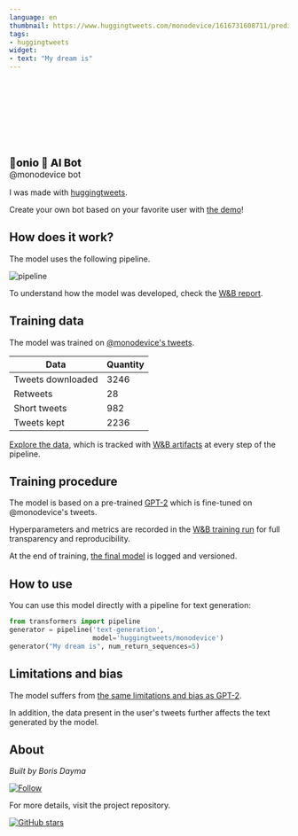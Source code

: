 ```yaml
---
language: en
thumbnail: https://www.huggingtweets.com/monodevice/1616731608711/predictions.png
tags:
- huggingtweets
widget:
- text: "My dream is"
---
```


<div>
<div style="width: 132px; height:132px; border-radius: 50%; background-size: cover; background-image: url('https://pbs.twimg.com/profile_images/1342210639595532289/_IT2n4Yn_400x400.jpg')">
</div>
<div style="margin-top: 8px; font-size: 19px; font-weight: 800">🐜onio 🤖 AI Bot </div>
<div style="font-size: 15px">@monodevice bot</div>
</div>

I was made with [huggingtweets](https://github.com/borisdayma/huggingtweets).

Create your own bot based on your favorite user with [the demo](https://colab.research.google.com/github/borisdayma/huggingtweets/blob/master/huggingtweets-demo.ipynb)!

## How does it work?

The model uses the following pipeline.

![pipeline](https://github.com/borisdayma/huggingtweets/blob/master/img/pipeline.png?raw=true)

To understand how the model was developed, check the [W&B report](https://wandb.ai/wandb/huggingtweets/reports/HuggingTweets-Train-a-Model-to-Generate-Tweets--VmlldzoxMTY5MjI).

## Training data

The model was trained on [@monodevice's tweets](https://twitter.com/monodevice).

| Data | Quantity |
| --- | --- |
| Tweets downloaded | 3246 |
| Retweets | 28 |
| Short tweets | 982 |
| Tweets kept | 2236 |

[Explore the data](https://wandb.ai/wandb/huggingtweets/runs/28ckopf3/artifacts), which is tracked with [W&B artifacts](https://docs.wandb.com/artifacts) at every step of the pipeline.

## Training procedure

The model is based on a pre-trained [GPT-2](https://huggingface.co/gpt2) which is fine-tuned on @monodevice's tweets.

Hyperparameters and metrics are recorded in the [W&B training run](https://wandb.ai/wandb/huggingtweets/runs/2gglhzx0) for full transparency and reproducibility.

At the end of training, [the final model](https://wandb.ai/wandb/huggingtweets/runs/2gglhzx0/artifacts) is logged and versioned.

## How to use

You can use this model directly with a pipeline for text generation:

```python
from transformers import pipeline
generator = pipeline('text-generation',
                     model='huggingtweets/monodevice')
generator("My dream is", num_return_sequences=5)
```

## Limitations and bias

The model suffers from [the same limitations and bias as GPT-2](https://huggingface.co/gpt2#limitations-and-bias).

In addition, the data present in the user's tweets further affects the text generated by the model.

## About

*Built by Boris Dayma*

[![Follow](https://img.shields.io/twitter/follow/borisdayma?style=social)](https://twitter.com/intent/follow?screen_name=borisdayma)

For more details, visit the project repository.

[![GitHub stars](https://img.shields.io/github/stars/borisdayma/huggingtweets?style=social)](https://github.com/borisdayma/huggingtweets)
